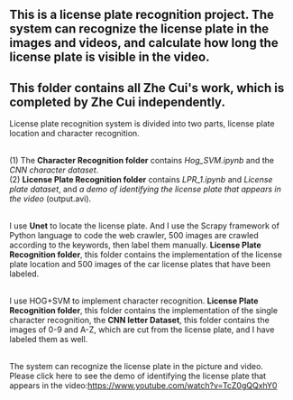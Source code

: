 ## This is a license plate recognition project. The system can recognize the license plate in the images and videos, and calculate how long the license plate is visible in the video.
## This folder contains all Zhe Cui's work, which is completed by Zhe Cui independently.
License plate recognition system is divided into two parts, license plate location and character recognition.

<br>(1) The **Character Recognition folder** contains *Hog_SVM.ipynb* and the *CNN character dataset*. 
<br>(2) **License Plate Recognition folder** contains *LPR_1.ipynb* and *License plate dataset*, and *a demo of identifying the license plate that appears in the video* (output.avi). 

<br> I use **Unet** to locate the license plate. And I use the Scrapy framework of Python language to code the web crawler, 500 images are crawled according to the keywords, then label them manually. **License Plate Recognition folder**, this folder contains the implementation of the license plate location and 500 images of the car license plates that have been labeled.

<br>I use HOG+SVM to implement character recognition. **License Plate Recognition folder**, this folder contains the implementation of the single character recognition, the **CNN letter Dataset**, this folder contains the images of 0-9 and A-Z, which are cut from the license plate, and I have labeled them as well.

<br>The system can recognize the license plate in the picture and video. 
<br>Please click here to see the demo of identifying the license plate that appears in the video:https://www.youtube.com/watch?v=TcZ0gQQxhY0
